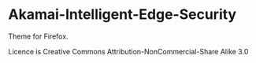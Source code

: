 # Akamai-Intelligent-Edge-Security

Theme for Firefox.

Licence is Creative Commons Attribution-NonCommercial-Share Alike 3.0
